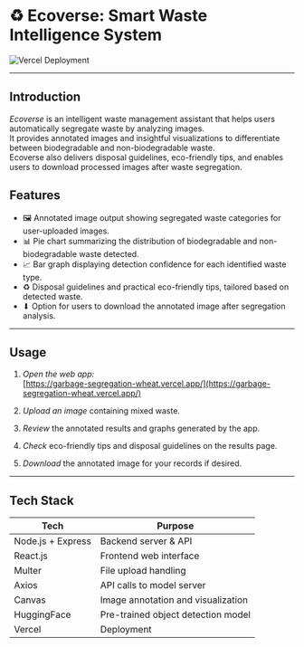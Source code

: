 # ♻ Ecoverse: Smart Waste Intelligence System

![Vercel Deployment](https://garbage-segregation-wheat.vercel.app/)


---

##  Introduction

*Ecoverse* is an intelligent waste management assistant that helps users automatically segregate waste by analyzing images.  
It provides annotated images and insightful visualizations to differentiate between biodegradable and non-biodegradable waste.  
Ecoverse also delivers disposal guidelines, eco-friendly tips, and enables users to download processed images after waste segregation.


##  Features

- 🖼 Annotated image output showing segregated waste categories for user-uploaded images.  
- 📊 Pie chart summarizing the distribution of biodegradable and non-biodegradable waste detected.  
- 📈 Bar graph displaying detection confidence for each identified waste type.  
- ♻ Disposal guidelines and practical eco-friendly tips, tailored based on detected waste.  
- ⬇ Option for users to download the annotated image after segregation analysis.  

---

## Usage

1. *Open the web app:*  
   [https://garbage-segregation-wheat.vercel.app/](https://garbage-segregation-wheat.vercel.app/)

2. *Upload an image* containing mixed waste.

3. *Review* the annotated results and graphs generated by the app.

4. *Check* eco-friendly tips and disposal guidelines on the results page.

5. *Download* the annotated image for your records if desired.

---

##  Tech Stack

| Tech            | Purpose                            |
|-----------------|------------------------------------|
| Node.js + Express | Backend server & API             |
| React.js        | Frontend web interface             |
| Multer          | File upload handling               |
| Axios           | API calls to model server          |
| Canvas          | Image annotation and visualization |
| HuggingFace  | Pre-trained object detection model |
| Vercel          | Deployment                         |
